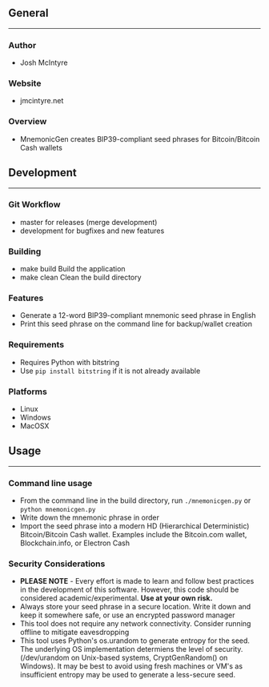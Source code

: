 ## General
____________

### Author
* Josh McIntyre

### Website
* jmcintyre.net

### Overview
* MnemonicGen creates BIP39-compliant seed phrases for Bitcoin/Bitcoin Cash wallets

## Development
________________

### Git Workflow
* master for releases (merge development)
* development for bugfixes and new features

### Building
* make build
Build the application
* make clean
Clean the build directory

### Features
* Generate a 12-word BIP39-compliant mnemonic seed phrase in English
* Print this seed phrase on the command line for backup/wallet creation

### Requirements
* Requires Python with bitstring
* Use `pip install bitstring` if it is not already available

### Platforms
* Linux
* Windows
* MacOSX

## Usage
____________

### Command line usage
* From the command line in the build directory, run `./mnemonicgen.py` or `python mnemonicgen.py`
* Write down the mnemonic phrase in order
* Import the seed phrase into a modern HD (Hierarchical Deterministic) Bitcoin/Bitcoin Cash wallet.
Examples include the Bitcoin.com wallet, Blockchain.info, or Electron Cash

### Security Considerations
* **PLEASE NOTE** - Every effort is made to learn and follow best practices in the development of this software.
However, this code should be considered academic/experimental.
**Use at your own risk.**
* Always store your seed phrase in a secure location. Write it down and keep it somewhere safe, or use an encrypted password manager
* This tool does not require any network connectivity. Consider running offline to mitigate eavesdropping
* This tool uses Python's os.urandom to generate entropy for the seed. The underlying OS implementation determiens the level of security.
(/dev/urandom on Unix-based systems, CryptGenRandom() on Windows). It may be best to avoid using fresh machines or VM's as insufficient
entropy may be used to generate a less-secure seed. 
